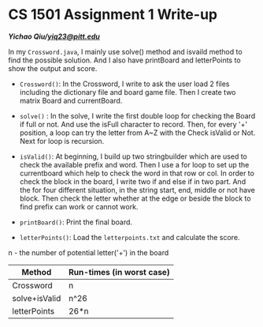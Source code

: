 # CS 1501 Assignment 1 Write-up 

__*Yichao Qiu/yiq23@pitt.edu*__

In my `Crossword.java`, I mainly use solve() method and isvaild method to find the possible solution. And I also have printBoard and letterPoints to show the output and score.

- `Crossword()`: In the Crossword, I write to ask the user load 2 files including the dictionary file and board game file. 
Then I create two matrix Board and currentBoard.

- `solve()` : In the solve, I write the first double loop for checking the Board if full or not. And use the isFull character to record.
Then, for every '+' position, a loop can try the letter from A~Z with the Check isValid or Not. Next for loop is recursion.

- `isValid()`: At beginning, I build up two stringbuilder which are used to check the available prefix and word. 
Then I use a for loop to set up the currentboard which help to check the word in that row or col. In order to check the block in the board, I write two if and else if in two part. And the for four different situation, in the string start, end, middle or not have block.
  Then check the letter whether at the edge or beside the block to find prefix can work or cannot work. 

- `printBoard()`: Print the final board. 

- `letterPoints()`: Load the `letterpoints.txt` and calculate the score. 

n - the number of potential letter('+') in the board

Method | Run-times (in worst case)
------ | -------------------------
Crossword | n
solve+isValid | n^26
letterPoints | 26*n


